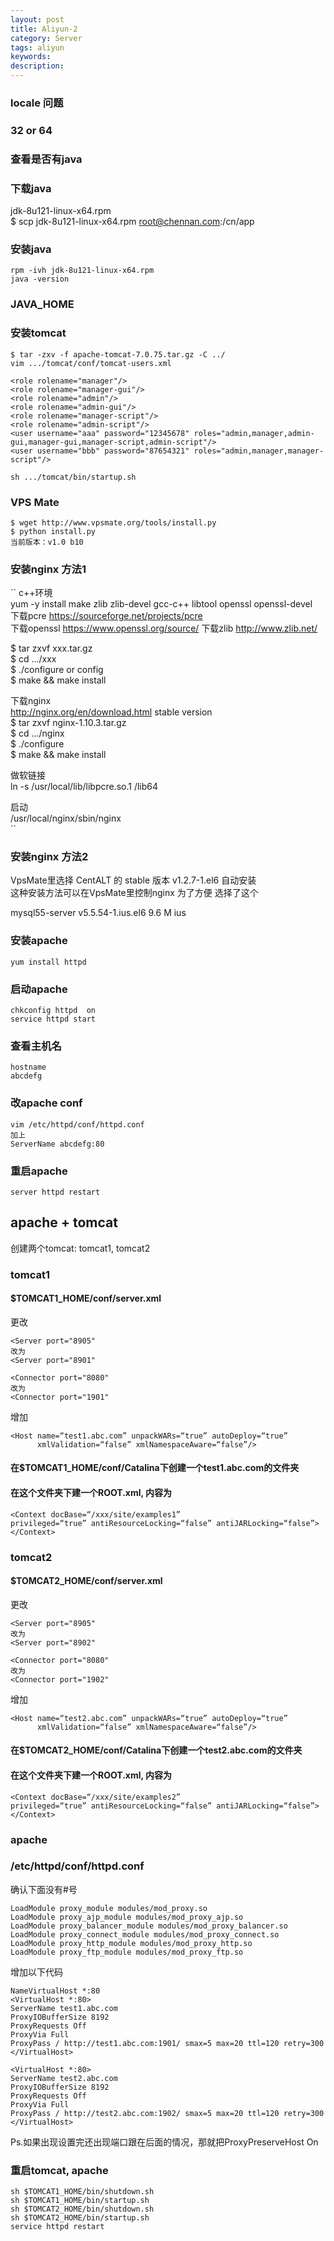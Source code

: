 ```yaml
---
layout: post
title: Aliyun-2
category: Server
tags: aliyun
keywords:
description:
---
```


### locale 问题  
  
### 32 or 64  
  
### 查看是否有java  
  
### 下载java  
  
jdk-8u121-linux-x64.rpm  
$ scp jdk-8u121-linux-x64.rpm root@chennan.com:/cn/app  
  
### 安装java  
  
```
rpm -ivh jdk-8u121-linux-x64.rpm  
java -version
```  

### JAVA_HOME
  
### 安装tomcat  
  
```
$ tar -zxv -f apache-tomcat-7.0.75.tar.gz -C ../
vim .../tomcat/conf/tomcat-users.xml  

<role rolename="manager"/>  
<role rolename="manager-gui"/>  
<role rolename="admin"/>  
<role rolename="admin-gui"/>  
<role rolename="manager-script"/>  
<role rolename="admin-script"/>  
<user username="aaa" password="12345678" roles="admin,manager,admin-gui,manager-gui,manager-script,admin-script"/>  
<user username="bbb" password="87654321" roles="admin,manager,manager-script"/>  

sh .../tomcat/bin/startup.sh  
```

### VPS Mate
  
```
$ wget http://www.vpsmate.org/tools/install.py  
$ python install.py  
当前版本：v1.0 b10  
```

### 安装nginx 方法1  
  
``
c++环境  
yum -y install make zlib zlib-devel gcc-c++ libtool  openssl openssl-devel  
下载pcre https://sourceforge.net/projects/pcre  
下载openssl https://www.openssl.org/source/
下载zlib http://www.zlib.net/

$ tar zxvf xxx.tar.gz  
$ cd .../xxx  
$ ./configure or config  
$ make && make install  

下载nginx  
http://nginx.org/en/download.html stable version  
$ tar zxvf nginx-1.10.3.tar.gz  
$ cd .../nginx  
$ ./configure  
$ make && make install  

做软链接  
ln -s /usr/local/lib/libpcre.so.1 /lib64  

启动  
/usr/local/nginx/sbin/nginx  
``

### 安装nginx 方法2
  
VpsMate里选择 CentALT 的 stable 版本 v1.2.7-1.el6  自动安装  
这种安装方法可以在VpsMate里控制nginx 为了方便 选择了这个  


mysql55-server v5.5.54-1.ius.el6	9.6 M	ius













### 安装apache  
  
```
yum install httpd
```

### 启动apache  
  
```
chkconfig httpd  on  
service httpd start  
```

### 查看主机名  
  
```
hostname  
abcdefg
```

### 改apache conf  
  
```
vim /etc/httpd/conf/httpd.conf  
加上  
ServerName abcdefg:80  
```

### 重启apache  
  
```
server httpd restart
```

## apache + tomcat  
  
创建两个tomcat: tomcat1, tomcat2  
  
### tomcat1  
  
#### $TOMCAT1_HOME/conf/server.xml  
  
更改  
  
```
<Server port="8905"  
改为  
<Server port="8901"  

<Connector port="8080"  
改为
<Connector port="1901"
```
  
增加  
  
```
<Host name=“test1.abc.com” unpackWARs=“true” autoDeploy=“true”  
      xmlValidation=“false” xmlNamespaceAware=“false”/>  
```  

#### 在$TOMCAT1_HOME/conf/Catalina下创建一个test1.abc.com的文件夹  
  
#### 在这个文件夹下建一个ROOT.xml, 内容为  
  
```
<Context docBase=“/xxx/site/examples1”  
privileged=“true” antiResourceLocking=“false” antiJARLocking=“false”>  
</Context>  
```

### tomcat2  
  
#### $TOMCAT2_HOME/conf/server.xml  
  
更改  
  
```
<Server port="8905"  
改为  
<Server port="8902"  

<Connector port="8080"  
改为
<Connector port="1902"
```
  
增加  
  
```
<Host name=“test2.abc.com” unpackWARs=“true” autoDeploy=“true”  
      xmlValidation=“false” xmlNamespaceAware=“false”/>  
```  

#### 在$TOMCAT2_HOME/conf/Catalina下创建一个test2.abc.com的文件夹  
  
#### 在这个文件夹下建一个ROOT.xml, 内容为  
  
```
<Context docBase=“/xxx/site/examples2”  
privileged=“true” antiResourceLocking=“false” antiJARLocking=“false”>  
</Context>  
```

### apache  
  
### /etc/httpd/conf/httpd.conf  
  
确认下面没有#号  
  
```
LoadModule proxy_module modules/mod_proxy.so  
LoadModule proxy_ajp_module modules/mod_proxy_ajp.so  
LoadModule proxy_balancer_module modules/mod_proxy_balancer.so  
LoadModule proxy_connect_module modules/mod_proxy_connect.so  
LoadModule proxy_http_module modules/mod_proxy_http.so  
LoadModule proxy_ftp_module modules/mod_proxy_ftp.so  
```
  
增加以下代码  
  
```
NameVirtualHost *:80  
<VirtualHost *:80>  
ServerName test1.abc.com  
ProxyIOBufferSize 8192  
ProxyRequests Off  
ProxyVia Full  
ProxyPass / http://test1.abc.com:1901/ smax=5 max=20 ttl=120 retry=300  
</VirtualHost>  
  
<VirtualHost *:80>  
ServerName test2.abc.com  
ProxyIOBufferSize 8192  
ProxyRequests Off  
ProxyVia Full  
ProxyPass / http://test2.abc.com:1902/ smax=5 max=20 ttl=120 retry=300  
</VirtualHost>  
```
  
Ps.如果出现设置完还出现端口跟在后面的情况，那就把ProxyPreserveHost On  

### 重启tomcat, apache  
  
```
sh $TOMCAT1_HOME/bin/shutdown.sh  
sh $TOMCAT1_HOME/bin/startup.sh  
sh $TOMCAT2_HOME/bin/shutdown.sh  
sh $TOMCAT2_HOME/bin/startup.sh  
service httpd restart  
```



